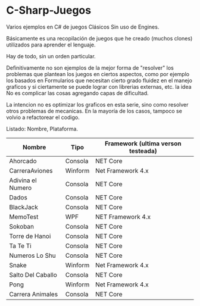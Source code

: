 # C-Sharp-Juegos
 Varios ejemplos en C# de juegos Clásicos Sin uso de Engines.

 Básicamente es una recopilación de juegos que he creado (muchos clones) utilizados para
 aprender el lenguaje.

Hay de todo, sin un orden particular. 

Definitivamente no son ejemplos de la mejor forma de "resolver" los problemas que plantean los juegos en ciertos aspectos, como por ejemplo los basados en Formularios que necesitan cierto grado fluidez en el manejo graficos y si ciertamente se puede lograr con librerias externas, etc. la idea No es complicar las cosas agregando capas de dificultad.

La intencion no es optimizar los graficos en esta serie, sino como resolver otros problemas de mecanicas.
En la mayoría de los casos, tampoco se volvio a refactorear el codigo.

Listado:
Nombre, Plataforma.

Nombre            | Tipo         | Framework (ultima verson testeada)
----------------- | ------------ | -------------------
Ahorcado          | Consola      | NET Core
CarreraAviones    | Winform      | Net Framework 4.x
Adivina el Numero | Consola      | NET Core
Dados             | Consola      | NET Core
BlackJack         | Consola      | NET Core
MemoTest          | WPF          | NET Framework 4.x
Sokoban           | Consola      | NET Core
Torre de Hanoi    | Consola      | NET Core
Ta Te Ti          | Consola      | NET Core
Numeros Lo Shu    | Consola      | NET Core
Snake             | Winform      | Net Framework 4.x
Salto Del Caballo | Consola      | NET Core
Pong              | Winform      | Net Framework 4.x
Carrera Animales  | Consola      | NET Core




 


